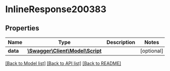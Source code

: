 # InlineResponse200383

## Properties
Name | Type | Description | Notes
------------ | ------------- | ------------- | -------------
**data** | [**\Swagger\Client\Model\Script**](Script.md) |  | [optional] 

[[Back to Model list]](../../README.md#documentation-for-models) [[Back to API list]](../../README.md#documentation-for-api-endpoints) [[Back to README]](../../README.md)

